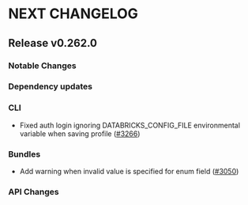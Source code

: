 # NEXT CHANGELOG

## Release v0.262.0

### Notable Changes

### Dependency updates

### CLI
* Fixed auth login ignoring DATABRICKS_CONFIG_FILE environmental variable when saving profile ([#3266](https://github.com/databricks/cli/pull/3266))

### Bundles
* Add warning when invalid value is specified for enum field ([#3050](https://github.com/databricks/cli/pull/3050))

### API Changes
